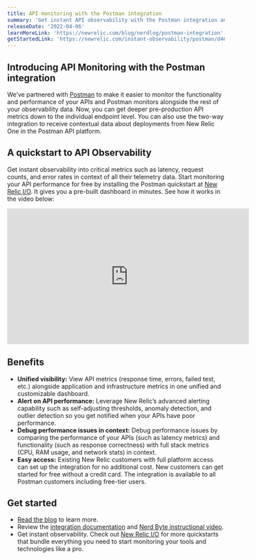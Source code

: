 ```yaml
---
title: API monitoring with the Postman integration
summary: 'Get instant API observability with the Postman integration and quickstart'
releaseDate: '2022-04-06'
learnMoreLink: 'https://newrelic.com/blog/nerdlog/postman-integration'
getStartedLink: 'https://newrelic.com/instant-observability/postman/d465bf08-b737-4bc5-b5ad-dd5be272967b'
---
```

## Introducing API Monitoring with the Postman integration
We’ve partnered with [Postman](https://postman.com) to make it easier to monitor the functionality and performance of your APIs and Postman monitors alongside the rest of your observability data. Now, you can get deeper pre-production API metrics down to the individual endpoint level. You can also use the two-way integration to receive contextual data about deployments from New Relic One in the Postman API platform.

## A quickstart to API Observability
Get instant observability into critical metrics such as latency, request counts, and error rates in context of all their telemetry data. Start monitoring your API performance for free by installing the Postman quickstart at [New Relic I/O](https://newrelic.com/instant-observability). It gives you a pre-built dashboard in minutes. See how it works in the video below:

<iframe width="560" height="315" src="https://www.youtube.com/embed/c9GPsYc7mKY" title="YouTube video player" frameborder="0" allow="accelerometer; autoplay; clipboard-write; encrypted-media; gyroscope; picture-in-picture" allowfullscreen></iframe>

## Benefits
- **Unified visibility:** View API metrics (response time, errors, failed test, etc.) alongside application and infrastructure metrics in one unified and customizable dashboard.
- **Alert on API performance:** Leverage New Relic’s advanced alerting capability such as self-adjusting thresholds, anomaly detection, and outlier detection so you get notified when your APIs have poor performance.
- **Debug performance issues in context:** Debug performance issues by comparing the performance of your APIs (such as latency metrics) and functionality (such as response correctness) with full stack metrics (CPU, RAM usage, and network stats) in context.
- **Easy access:** Existing New Relic customers with full platform access can set up the integration for no additional cost. New customers can get started for free without a credit card. The integration is available to all Postman customers including free-tier users.

## Get started
-   [Read the blog](http://newrelic.com/blog/nerdlog/postman-integration) to learn more.
-   Review the [integration documentation](https://learning.postman.com/docs/integrations/available-integrations/new-relic/) and [Nerd Byte instructional video](https://www.youtube.com/watch?v=c9GPsYc7mKY).
- Get instant observability. Check out [New Relic I/O](https://newrelic.com/instant-observability/) for more quickstarts that bundle everything you need to start monitoring your tools and technologies like a pro.

